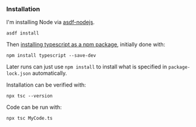 ### Installation

I'm installing Node via [asdf-nodejs](https://github.com/asdf-vm/asdf-nodejs).

```
asdf install
```

Then [installing typescript as a npm package](https://www.typescriptlang.org/download), initially done with:

```
npm install typescript --save-dev
```

Later runs can just use `npm install` to install what is specified in `package-lock.json` automatically.

Installation can be verified with:

```
npx tsc --version
```

Code can be run with:

```
npx tsc MyCode.ts
```